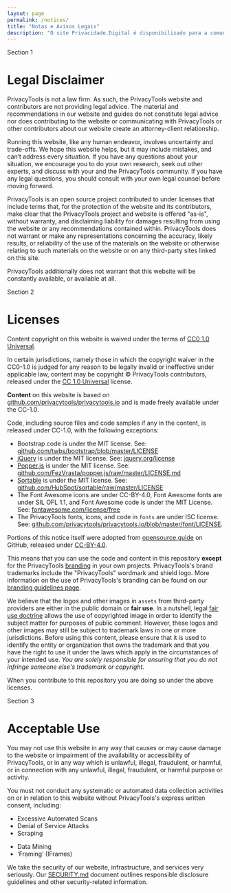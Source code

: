 ```yaml
---
layout: page
permalink: /notices/
title: "Notas e Avisos Legais"
description: "O site Privacidade.Digital é disponibilizado para a comunidade com a melhor das intenções, mas sem garantias."
---
```


<span class="badge badge-secondary mt-5">Section 1</span>
# Legal Disclaimer

<span class="lead">PrivacyTools is not a law firm. As such, the PrivacyTools website and contributors are not providing legal advice. The material and recommendations in our website and guides do not constitute legal advice nor does contributing to the website or communicating with PrivacyTools or other contributors about our website create an attorney-client relationship.</span>

Running this website, like any human endeavor, involves uncertainty and trade-offs. We hope this website helps, but it may include mistakes, and can’t address every situation. If you have any questions about your situation, we encourage you to do your own research, seek out other experts, and discuss with your and the PrivacyTools community. If you have any legal questions, you should consult with your own legal counsel before moving forward.

PrivacyTools is an open source project contributed to under licenses that include terms that, for the protection of the website and its contributors, make clear that the PrivacyTools project and website is offered "as-is", without warranty, and disclaiming liability for damages resulting from using the website or any recommendations contained within. PrivacyTools does not warrant or make any representations concerning the accuracy, likely results, or reliability of the use of the materials on the website or otherwise relating to such materials on the website or on any third-party sites linked on this site.

PrivacyTools additionally does not warrant that this website will be constantly available, or available at all.

<span class="badge badge-secondary mt-5">Section 2</span>
# Licenses

<span class="lead">Content copyright on this website is waived under the terms of [CC0 1.0 Universal](https://github.com/privacytools/privacytools.io/blob/master/LICENSE.txt).</span>

In certain jurisdictions, namely those in which the copyright waiver in the CC0-1.0 is judged for any reason to be legally invalid or ineffective under applicable law, content may be copyright &copy; PrivacyTools contributors, released under the [CC 1.0 Universal](https://github.com/privacytools/privacytools.io/blob/master/LICENSE.txt) license.

**Content** on this website is based on [github.com/privacytools/privacytools.io](https://github.com/privacytools/privacytools.io) and is made freely available under the CC-1.0.

Code, including source files and code samples if any in the content, is released under CC-1.0, with the following exceptions:

- Bootstrap code is under the MIT license. See: [github.com/twbs/bootstrap/blob/master/LICENSE](https://github.com/twbs/bootstrap/blob/master/LICENSE)
- [jQuery](https://github.com/privacytools/privacytools.io/blob/master/assets/js/jquery-3.3.1.min.js) is under the MIT license. See: [jquery.org/license](https://jquery.org/license/)
- [Popper.js](https://github.com/privacytools/privacytools.io/blob/master/assets/js/popper.min.js) is under the MIT license. See: [github.com/FezVrasta/popper.js/raw/master/LICENSE.md](https://github.com/FezVrasta/popper.js/raw/master/LICENSE.md)
- [Sortable](https://github.com/privacytools/privacytools.io/blob/master/assets/js/sortable.min.js) is under the MIT license. See: [github.com/HubSpot/sortable/raw/master/LICENSE](https://github.com/HubSpot/sortable/raw/master/LICENSE)
- The Font Awesome icons are under CC-BY-4.0, Font Awesome fonts are under SIL OFL 1.1, and Font Awesome code is under the MIT License. See: [fontawesome.com/license/free](https://fontawesome.com/license/free)
- The PrivacyTools fonts, icons, and code in `fonts` are under ISC license. See: [github.com/privacytools/privacytools.io/blob/master/font/LICENSE](https://github.com/privacytools/privacytools.io/blob/master/font/LICENSE).

Portions of this notice itself were adopted from [opensource.guide](https://github.com/github/opensource.guide/blob/master/notices.md) on GitHub, released under [CC-BY-4.0](https://github.com/github/opensource.guide/blob/master/LICENSE).

This means that you can use the code and content in this repository **except** for the PrivacyTools [branding](https://github.com/privacytools/brand) in your own projects. PrivacyTools's brand trademarks include the "PrivacyTools" wordmark and shield logo. More information on the use of PrivacyTools's branding can be found on our [branding guidelines page](https://github.com/privacytools/brand).

We believe that the logos and other images in `assets` from third-party providers are either in the public domain or **fair use**. In a nutshell, legal [fair use doctrine](https://en.wikipedia.org/wiki/Fair_use) allows the use of copyrighted image in order to identify the subject matter for purposes of public comment. However, these logos and other images may still be subject to trademark laws in one or more jurisdictions. Before using this content, please ensure that it is used to identify the entity or organization that owns the trademark and that you have the right to use it under the laws which apply in the circumstances of your intended use. *You are solely responsible for ensuring that you do not infringe someone else's trademark or copyright.*

When you contribute to this repository you are doing so under the above licenses.

<span class="badge badge-secondary mt-5">Section 3</span>
# Acceptable Use

<span class="lead">You may not use this website in any way that causes or may cause damage to the website or impairment of the availability or accessibility of PrivacyTools, or in any way which is unlawful, illegal, fraudulent, or harmful, or in connection with any unlawful, illegal, fraudulent, or harmful purpose or activity.</span>

You must not conduct any systematic or automated data collection activities on or in relation to this website without PrivacyTools's express written consent, including:

* Excessive Automated Scans
* Denial of Service Attacks
* Scraping
- Data Mining
- ‘Framing’ (IFrames)

We take the security of our website, infrastructure, and services very seriously. Our [SECURITY.md](https://github.com/privacytools/.github/blob/master/SECURITY.md) document outlines responsible disclosure guidelines and other security-related information.
